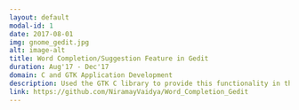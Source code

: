 ```yaml
---
layout: default
modal-id: 1
date: 2017-08-01
img: gnome_gedit.jpg
alt: image-alt
title: Word Completion/Suggestion Feature in Gedit
duration: Aug'17 - Dec'17
domain: C and GTK Application Development
description: Used the GTK C library to provide this functionality in the default GNOME graphical text editor. A pull-up menu triggered on mouse click or via a keyboard shortcut press lists matches for the partial word typed in the editor window from a set of 20K English words in case of a plain text file. For C, C++, Java and Python files, it lists matching keywords of the respective coding languages.
link: https://github.com/NiramayVaidya/Word_Completion_Gedit
---
```

